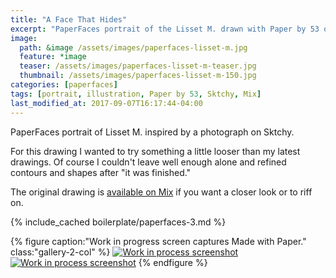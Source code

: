 ```yaml
---
title: "A Face That Hides"
excerpt: "PaperFaces portrait of the Lisset M. drawn with Paper by 53 on an iPad."
image: 
  path: &image /assets/images/paperfaces-lisset-m.jpg 
  feature: *image
  teaser: /assets/images/paperfaces-lisset-m-teaser.jpg
  thumbnail: /assets/images/paperfaces-lisset-m-150.jpg
categories: [paperfaces]
tags: [portrait, illustration, Paper by 53, Sktchy, Mix]
last_modified_at: 2017-09-07T16:17:44-04:00
---
```


PaperFaces portrait of Lisset M. inspired by a photograph on Sktchy.

For this drawing I wanted to try something a little looser than my latest drawings. Of course I couldn't leave well enough alone and refined contours and shapes after "it was finished."

The original drawing is [available on Mix](https://mix.fiftythree.com/11098-Michael-Rose/162842) if you want a closer look or to riff on.

{% include_cached boilerplate/paperfaces-3.md %}

{% figure caption:"Work in progress screen captures Made with Paper." class:"gallery-2-col" %}
[![Work in process screenshot](/assets/images/paperfaces-lisset-m-process-1-600.jpg)](/assets/images/paperfaces-lisset-m-process-1-lg.jpg) [![Work in process screenshot](/assets/images/paperfaces-lisset-m-process-2-600.jpg)](/assets/images/paperfaces-lisset-m.jpg)
{% endfigure %}
